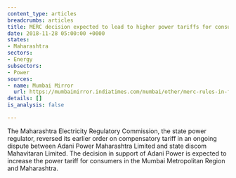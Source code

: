 ```yaml
---
content_type: articles
breadcrumbs: articles
title: MERC decision expected to lead to higher power tariffs for consumers in Mumbai
date: 2018-11-28 05:00:00 +0000
states:
- Maharashtra
sectors:
- Energy
subsectors:
- Power
sources:
- name: Mumbai Mirror
  url: https://mumbaimirror.indiatimes.com/mumbai/other/merc-rules-in-favour-of-adanis-firm-maharashtra-consumers-to-pay-more-for-electricity/articleshow/66753394.cms
details: []
is_analysis: false

---
```

The Maharashtra Electricity Regulatory Commission, the state power regulator, reversed its earlier order on compensatory tariff in an ongoing dispute between Adani Power Maharashtra Limited and state discom Mahavitaran Limited. The decision in support of Adani Power is expected to increase the power tariff for consumers in the Mumbai Metropolitan Region and Maharashtra. 